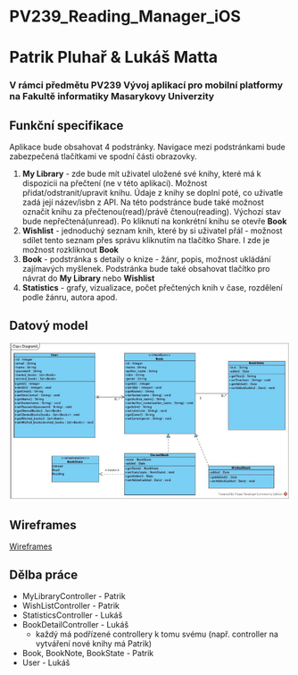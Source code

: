 # PV239_Reading_Manager_iOS
# Patrik Pluhař & Lukáš Matta

### V rámci předmětu PV239 Vývoj aplikací pro mobilní platformy na Fakultě informatiky Masarykovy Univerzity

## Funkční specifikace
Aplikace bude obsahovat 4 podstránky. Navigace mezi podstránkami bude zabezpečená tlačítkami ve spodní části obrazovky.
1. **My Library** - zde bude mít uživatel uložené své knihy, které má k dispozicii na přečtení (ne v této aplikaci). Možnost přidat/odstranit/upravit knihu. Údaje z knihy se doplní poté, co uživatle zadá její název/isbn z API. Na této podstránce bude také možnost označit knihu za přečtenou(read)/právě čtenou(reading). Výchozí stav bude nepřečtená(unread). Po kliknutí na konkrétní knihu se otevře **Book**
2. **Wishlist** - jednoduchý seznam knih, které by si uživatel přál - možnost sdílet tento seznam přes správu kliknutím na tlačítko Share. I zde je možnost rozkliknout **Book**
3. **Book** - podstránka s detaily o knize - žánr, popis, možnost ukládání zajímavých myšlenek. Podstránka bude také obsahovat tlačítko pro návrat do **My Library** nebo **Wishlist**
4. **Statistics** - grafy, vizualizace, počet přečtených knih v čase, rozdělení podle žánru, autora apod.

## Datový model
![Datový model](/images/DataModel.png "Optional Title")

## Wireframes
[Wireframes](http://pv239.lukasmatta.com/)

## Dělba práce
* MyLibraryController - Patrik
* WishListController - Patrik
* StatisticsController - Lukáš
* BookDetailController - Lukáš
  - každý má podřízené controllery k tomu svému (např. controller na vytváření nové knihy má Patrik)
* Book, BookNote, BookState - Patrik
* User - Lukáš
